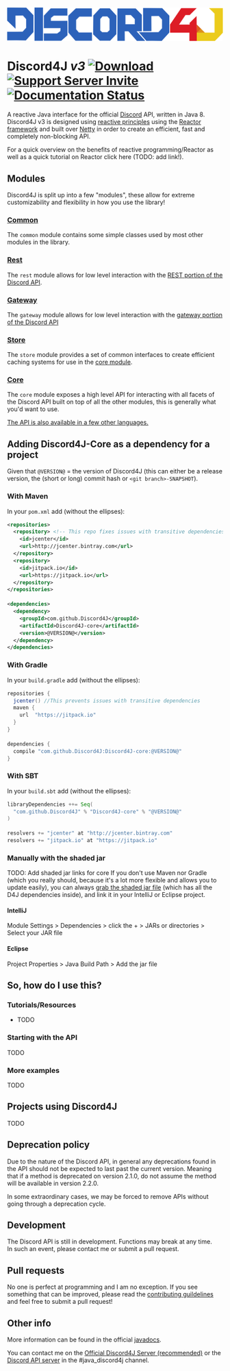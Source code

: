 ![Discord4J Logo](/images/d4j_l.png?raw=true)

# Discord4J *v3* [![Download](https://jitpack.io/v/Discord4J/Discord4j.svg?style=flat-square)](https://jitpack.io/#Discord4J/Discord4j)  [![Support Server Invite](https://img.shields.io/badge/Join-Discord4J-7289DA.svg?style=flat-square)](https://discord.gg/NxGAeCY) [![Documentation Status](https://readthedocs.org/projects/discord4j/badge/?version=latest)](http://discord4j.readthedocs.io/en/latest/?badge=latest&style=flat-square)

A reactive Java interface for the official [Discord](https://discordapp.com/) API, written in Java 8. Discord4J v3 is designed using [reactive principles](https://www.reactivemanifesto.org/)
using the [Reactor framework](https://projectreactor.io/) and built over [Netty](https://netty.io/) in order to create an efficient, fast and completely non-blocking API.

For a quick overview on the benefits of reactive programming/Reactor as well as a quick tutorial on Reactor click here (TODO: add link!).

## Modules
Discord4J is split up into a few "modules", these allow for extreme customizability and flexibility in how you use the library!

### [Common](https://github.com/Discord4J/Discord4J/tree/v3/common)
The `common` module contains some simple classes used by most other modules in the library.

### [Rest](https://github.com/Discord4J/Discord4J/tree/v3/rest)
The `rest` module allows for low level interaction with the [REST portion of the Discord API](https://discordapp.com/developers/docs/reference).

### [Gateway](https://github.com/Discord4J/Discord4J/tree/v3/gateway)
The `gateway` module allows for low level interaction with the [gateway portion of the Discord API](https://discordapp.com/developers/docs/topics/gateway)

### [Store](https://github.com/Discord4J/Discord4J/tree/v3/store)
The `store` module provides a set of common interfaces to create efficient caching systems for use in the [core module](https://github.com/Discord4J/Discord4J/tree/v3/core).

### [Core](https://github.com/Discord4J/Discord4J/tree/v3/core)
The `core` module exposes a high level API for interacting with all facets of the Discord API built on top of all the other modules, this is generally what you'd want to use.

[The API is also available in a few other languages.](https://discordapi.com/unofficial/libs.html)

## Adding Discord4J-Core as a dependency for a project
Given that `@VERSION@` = the version of Discord4J (this can either be a release version, the (short or long) commit hash or `<git branch>-SNAPSHOT`).
### With Maven
In your `pom.xml` add (without the ellipses):
```xml
<repositories>
  <repository> <!-- This repo fixes issues with transitive dependencies -->
    <id>jcenter</id>
    <url>http://jcenter.bintray.com</url>
  </repository>
  <repository>
    <id>jitpack.io</id>
    <url>https://jitpack.io</url>
  </repository>
</repositories>

<dependencies>
  <dependency>
    <groupId>com.github.Discord4J</groupId>
    <artifactId>Discord4J-core</artifactId>
    <version>@VERSION@</version>
  </dependency>
</dependencies>
```
### With Gradle
In your `build.gradle` add (without the ellipses): 
```groovy
repositories {
  jcenter() //This prevents issues with transitive dependencies
  maven {
    url  "https://jitpack.io"
  }
}

dependencies {
  compile "com.github.Discord4J:Discord4J-core:@VERSION@"
}
```
### With SBT
In your `build.sbt` add (without the ellipses):
```sbt
libraryDependencies ++= Seq(
  "com.github.Discord4J" % "Discord4J-core" % "@VERSION@"
)

resolvers += "jcenter" at "http://jcenter.bintray.com"
resolvers += "jitpack.io" at "https://jitpack.io"
```
### Manually with the shaded jar
TODO: Add shaded jar links for core
If you don't use Maven nor Gradle (which you really should, because it's a lot more flexible and allows you to update easily), you can always [grab the shaded jar file](http://discord4j.com/Discord4J/downloads.html) (which has all the D4J dependencies inside), and link it in your IntelliJ or Eclipse project.
#### IntelliJ
Module Settings > Dependencies > click the + > JARs or directories > Select your JAR file
#### Eclipse
Project Properties > Java Build Path > Add the jar file

## So, how do I use this?
### Tutorials/Resources
* TODO

### Starting with the API
TODO

### More examples
TODO

## Projects using Discord4J
TODO

## Deprecation policy
Due to the nature of the Discord API, in general any deprecations found in the API should not be expected to last past the current
version. Meaning that if a method is deprecated on version 2.1.0, do not assume the method will be available in version 2.2.0.

In some extraordinary cases, we may be forced to remove APIs without going through a deprecation cycle.

## Development
The Discord API is still in development. Functions may break at any time.  
In such an event, please contact me or submit a pull request.

## Pull requests
No one is perfect at programming and I am no exception. If you see something that can be improved, please read the [contributing guildelines](https://github.com/Discord4J/Discord4J/blob/v3/.github/CONTRIBUTING.md) and feel free to submit a pull request! 

## Other info
More information can be found in the official [javadocs](http://discord4j.com/docs.html). 

You can contact me on the [Official Discord4J Server (recommended)](https://discord.gg/NxGAeCY) or the [Discord API server](https://discord.gg/0SBTUU1wZTU7PCok) in the #java_discord4j channel.
